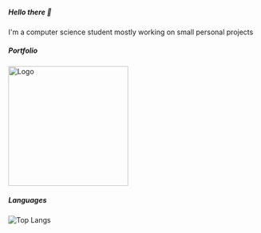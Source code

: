 ##### Hello there 👋  
I'm a computer science student mostly working on small personal projects

##### Portfolio
<a href="https://digitalnavizura.vercel.app/">
  <picture>
    <source media="(prefers-color-scheme: dark)" srcset="https://i.imgur.com/6OC465c.png">
    <source media="(prefers-color-scheme: light)" srcset="https://digitalnavizura.vercel.app/plaintext_type_logo.png">
    <img src="https://digitalnavizura.vercel.app/plaintext_type_logo.png" alt="Logo" width="240">
  </picture>
</a>




##### Languages 

![Top Langs](https://github-readme-stats.vercel.app/api/top-langs/?username=to0ony&layout=compact)
